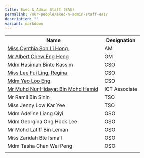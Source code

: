 ```yaml
---
title: Exec & Admin Staff (EAS)
permalink: /our-people/exec-n-admin-staff-eas/
description: ""
variant: markdown
---
```

<table>
<tbody>
<tr>
<th>Name</th>
<th>Designation</th>
</tr>
<tr>
<td><a href="mailto:Cynthia_SOH@schools.gov.sg" target="">Miss Cynthia Soh Li Hong&nbsp;</a></td>
<td>AM</td>
</tr>
<tr>
<td><a href="mailto:Chew_Eng_heng@schools.gov.sg" target="">Mr Albert Chew Eng Heng</a></td>
<td>OM</td>
</tr>
<tr>
<td><a href="mailto:hasimah_kassim@schools.gov.sg" target="">Mdm Hasimah Binte Kassim</a>&nbsp;</td>
<td>CSO</td>
</tr>
<tr>
<td><a href="mailto:lee_fui_ling_a@schools.gov.sg" target="">Miss Lee Fui Ling, Regina&nbsp;</a>&nbsp;</td>
<td>CSO</td>
</tr>
<tr>
<td><a href="mailto:yeo_loo_eng@schools.gov.sg" target="">Mdm Yeo Loo Eng</a>&nbsp;</td>
<td>CSO&nbsp;</td>
</tr>
<tr>
<td><a href="mailto:Muhammad_Nur_Hidayat_Mohamed_A@schools.gov.sg" target="">Mr Muhd Nur Hidayat Bin Mohd Hamid</a>&nbsp;</td>
<td>ICT Associate</td>
</tr>
<tr>
<td>Mr Ramli Bin Sinin</td>
<td>TSO&nbsp;</td>
</tr>
<tr>
<td>Miss Jenny Low Kar Yee</td>
<td>TSO</td>
</tr>
<tr>
<td>Mdm Adeline Liang Qiyi</td>
<td>OSO</td>
</tr>
<tr>
<td>Mdm Georgina Ong Hock Lee</td>
<td>OSO</td>
</tr>
<tr>
<td>Mr Mohd Latiff Bin Leman<br></td>
<td>OSO<br></td>
</tr>

<tr>
<td>Miss Zaridah Bte Ismall</td>
<td>OSO&nbsp;</td>
</tr>
<tr>
<td>Mdm Tasha Chan Wei Peng&nbsp;</td>
<td>OSO</td>
	</tr>
<tr>
<td></td>
<td></td>
</tr>
</tbody>
</table>